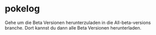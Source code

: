 # pokelog
Gehe um die Beta Versionen herunterzuladen in die All-beta-versions branche. Dort kannst du dann alle Beta Versionen herunterladen.
